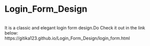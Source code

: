 # Login_Form_Design
<br>
It is a classic and elegant login form design.Do Check it out in the link below:<br>
https://gitika123.github.io/Login_Form_Design/login_form.html
<br>
<img src="">
